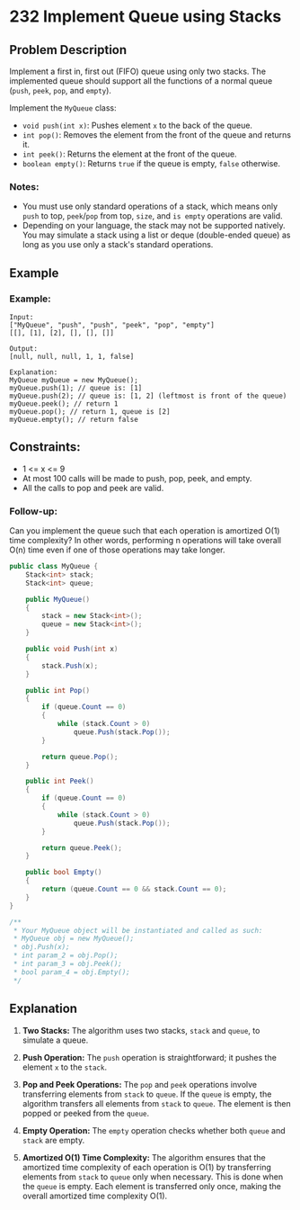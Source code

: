 # 232 Implement Queue using Stacks

## Problem Description

Implement a first in, first out (FIFO) queue using only two stacks. The implemented queue should support all the functions of a normal queue (`push`, `peek`, `pop`, and `empty`).

Implement the `MyQueue` class:

- `void push(int x)`: Pushes element `x` to the back of the queue.
- `int pop()`: Removes the element from the front of the queue and returns it.
- `int peek()`: Returns the element at the front of the queue.
- `boolean empty()`: Returns `true` if the queue is empty, `false` otherwise.

### Notes:

- You must use only standard operations of a stack, which means only `push` to top, `peek`/`pop` from top, `size`, and `is empty` operations are valid.
- Depending on your language, the stack may not be supported natively. You may simulate a stack using a list or deque (double-ended queue) as long as you use only a stack's standard operations.

## Example

### Example:

```plaintext
Input:
["MyQueue", "push", "push", "peek", "pop", "empty"]
[[], [1], [2], [], [], []]

Output:
[null, null, null, 1, 1, false]

Explanation:
MyQueue myQueue = new MyQueue();
myQueue.push(1); // queue is: [1]
myQueue.push(2); // queue is: [1, 2] (leftmost is front of the queue)
myQueue.peek(); // return 1
myQueue.pop(); // return 1, queue is [2]
myQueue.empty(); // return false
```

## Constraints:

- 1 <= x <= 9
- At most 100 calls will be made to push, pop, peek, and empty.
- All the calls to pop and peek are valid.

### Follow-up:

Can you implement the queue such that each operation is amortized O(1) time complexity? In other words, performing n operations will take overall O(n) time even if one of those operations may take longer.

```csharp
public class MyQueue {
    Stack<int> stack;
    Stack<int> queue;

    public MyQueue()
    {
        stack = new Stack<int>();
        queue = new Stack<int>();
    }

    public void Push(int x)
    {
        stack.Push(x);
    }

    public int Pop()
    {
        if (queue.Count == 0)
        {
            while (stack.Count > 0)
                queue.Push(stack.Pop());
        }

        return queue.Pop();
    }

    public int Peek()
    {
        if (queue.Count == 0)
        {
            while (stack.Count > 0)
                queue.Push(stack.Pop());
        }

        return queue.Peek();
    }

    public bool Empty()
    { 
        return (queue.Count == 0 && stack.Count == 0);
    }
}

/**
 * Your MyQueue object will be instantiated and called as such:
 * MyQueue obj = new MyQueue();
 * obj.Push(x);
 * int param_2 = obj.Pop();
 * int param_3 = obj.Peek();
 * bool param_4 = obj.Empty();
 */
```

## Explanation

1. **Two Stacks:** The algorithm uses two stacks, `stack` and `queue`, to simulate a queue.

2. **Push Operation:** The `push` operation is straightforward; it pushes the element `x` to the `stack`.

3. **Pop and Peek Operations:** The `pop` and `peek` operations involve transferring elements from `stack` to `queue`. If the `queue` is empty, the algorithm transfers all elements from `stack` to `queue`. The element is then popped or peeked from the `queue`.

4. **Empty Operation:** The `empty` operation checks whether both `queue` and `stack` are empty.

5. **Amortized O(1) Time Complexity:** The algorithm ensures that the amortized time complexity of each operation is O(1) by transferring elements from `stack` to `queue` only when necessary. This is done when the `queue` is empty. Each element is transferred only once, making the overall amortized time complexity O(1).
